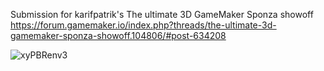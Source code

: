 Submission for karifpatrik's The ultimate 3D GameMaker Sponza showoff
https://forum.gamemaker.io/index.php?threads/the-ultimate-3d-gamemaker-sponza-showoff.104806/#post-634208

![xyPBRenv3](https://github.com/xygthop3/Sponza-PBR/assets/5284107/4eed35e5-4a61-4dce-8a03-24c0f1080fb9)
